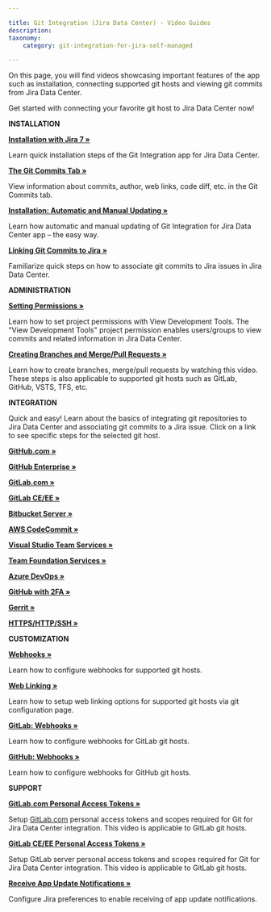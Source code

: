```yaml
---

title: Git Integration (Jira Data Center) - Video Guides
description:
taxonomy:
    category: git-integration-for-jira-self-managed

---
```


On this page, you will find videos showcasing important features of the app such as installation, connecting supported git hosts and viewing git commits from Jira Data Center.

Get started with connecting your favorite git host to Jira Data Center now!



**INSTALLATION**



**[Installation with Jira 7 »](https://bigbrassband.wistia.com/medias/lr0jp6ntfd)**

Learn quick installation steps of the Git Integration app for Jira Data Center.

**[The Git Commits Tab »](https://bigbrassband.wistia.com/medias/fp60i95l2w)**

View information about commits, author, web links, code diff, etc. in the Git Commits tab.

**[Installation: Automatic and Manual Updating »](https://bigbrassband.wistia.com/medias/aoyowvw485)**

Learn how automatic and manual updating of Git Integration for Jira Data Center app – the easy way.

**[Linking Git Commits to Jira »](https://bigbrassband.wistia.com/medias/cs229y2gzj)**

Familiarize quick steps on how to associate git commits to Jira issues in Jira Data Center.



**ADMINISTRATION**

**[Setting Permissions »](https://bigbrassband.wistia.com/medias/21vd3arsj6)**

Learn how to set project permissions with View Development Tools. The "View Development Tools" project permission enables users/groups to view commits and related information in Jira Data Center.

**[Creating Branches and Merge/Pull Requests »](https://bigbrassband.wistia.com/medias/c5qh10mjgf)**

Learn how to create branches, merge/pull requests by watching this video. These steps is also applicable to supported git hosts such as GitLab, GitHub, VSTS, TFS, etc.



**INTEGRATION**

Quick and easy! Learn about the basics of integrating git repositories to Jira Data Center and associating git commits to a Jira issue. Click on a link to see specific steps for the selected git host.



**[GitHub.com »](https://bigbrassband.wistia.com/medias/8jtnqzp79y)**

**[GitHub Enterprise »](https://bigbrassband.wistia.com/medias/vfwwqnn3mm)**

**[GitLab.com »](https://bigbrassband.wistia.com/medias/hi45vum4yp)**

**[GitLab CE/EE »](https://bigbrassband.wistia.com/medias/q9q0zg3rug)**

**[Bitbucket Server »](https://bigbrassband.wistia.com/medias/t06mkhx4ae)**

**[AWS CodeCommit »](https://bigbrassband.wistia.com/medias/5w5p0lbz77)**

**[Visual Studio Team Services »](https://bigbrassband.wistia.com/medias/n840jfrer4)**

**[Team Foundation Services »](https://bigbrassband.wistia.com/medias/czu7wovicv)**

**[Azure DevOps »](https://bigbrassband.wistia.com/medias/czu7wovicv)**

**[GitHub with 2FA »](https://bigbrassband.wistia.com/medias/td1tnswem8)**

**[Gerrit »](https://bigbrassband.wistia.com/medias/eolraizc6s)**

**[HTTPS/HTTP/SSH »](https://bigbrassband.wistia.com/medias/bu0wamg1fx)**



**CUSTOMIZATION**


**[Webhooks »](https://bigbrassband.wistia.com/medias/4o796wnrdx)**

Learn how to configure webhooks for supported git hosts.

**[Web Linking »](https://bigbrassband.wistia.com/medias/zfxfemq7z8)**

Learn how to setup web linking options for supported git hosts via git configuration page.

**[GitLab: Webhooks »](https://bigbrassband.wistia.com/medias/jp6bqtvkf4)**

Learn how to configure webhooks for GitLab git hosts.

**[GitHub: Webhooks »](https://bigbrassband.wistia.com/medias/iqy5461ebq)**

Learn how to configure webhooks for GitHub git hosts.



**SUPPORT**

**[GitLab.com Personal Access Tokens »](https://bigbrassband.wistia.com/medias/pugrp72ylq)**

Setup [GitLab.com](http://GitLab.com) personal access tokens and scopes required for Git for Jira Data Center integration. This video is applicable to GitLab git hosts.

**[GitLab CE/EE Personal Access Tokens »](https://bigbrassband.wistia.com/medias/pugrp72ylq)**

Setup GitLab server personal access tokens and scopes required for Git for Jira Data Center integration. This video is applicable to GitLab git hosts.

**[Receive App Update Notifications »](https://bigbrassband.wistia.com/medias/u9rojnv0vv)**

Configure Jira preferences to enable receiving of app update notifications.

